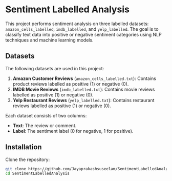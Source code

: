 # Sentiment Labelled Analysis

This project performs sentiment analysis on three labelled datasets: `amazon_cells_labelled`, `imdb_labelled`, and `yelp_labelled`. The goal is to classify text data into positive or negative sentiment categories using NLP techniques and machine learning models.

## Datasets
The following datasets are used in this project:
1. **Amazon Customer Reviews** (`amazon_cells_labelled.txt`): Contains product reviews labelled as positive (1) or negative (0).
2. **IMDB Movie Reviews** (`imdb_labelled.txt`): Contains movie reviews labelled as positive (1) or negative (0).
3. **Yelp Restaurant Reviews** (`yelp_labelled.txt`): Contains restaurant reviews labelled as positive (1) or negative (0).

Each dataset consists of two columns:
- **Text**: The review or comment.
- **Label**: The sentiment label (0 for negative, 1 for positive).

## Installation
Clone the repository:
   ```bash
   git clone https://github.com/Jayaprakashsuseelam/SentimentLabelledAnalysis.git
   cd SentimentLabelledAnalysis
